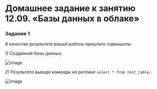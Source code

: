 # Домашнее задание к занятию 12.09. «Базы данных в облаке»

### Задание 1

*В качестве результата вашей работы пришлите скриншоты:*

*1) Созданной базы данных;*

![image](https://user-images.githubusercontent.com/44001733/213876343-7c55bc85-9a8c-42ae-bd82-84bc25c46435.png)

*2) Результата вывода команды на реплике ```select * from test_table;```.*

![image](https://user-images.githubusercontent.com/44001733/213876362-da934365-6a7e-4cf9-87af-6c4ca68f0f1d.png)
